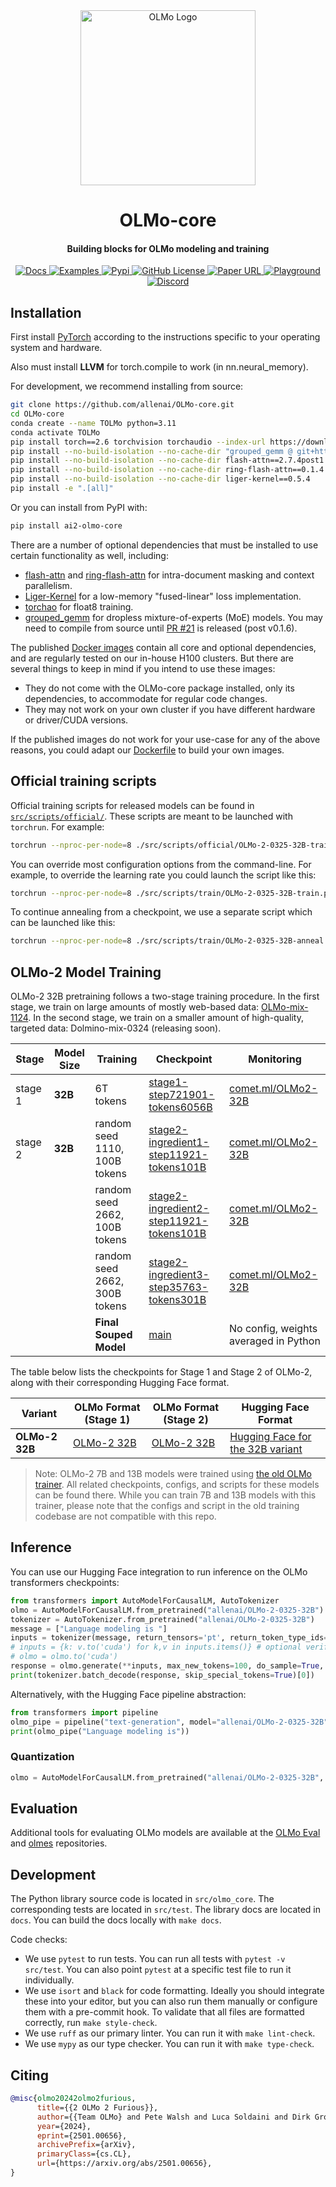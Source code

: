 <div align="center">
  <!-- <img src="https://github.com/allenai/OLMo/assets/8812459/774ac485-a535-4768-8f7c-db7be20f5cc3" width="300"/> -->
  <img src="https://huggingface.co/datasets/allenai/blog-images/resolve/main/olmo2/olmo.png" alt="OLMo Logo" width="280" style="margin-left:'auto' margin-right:'auto' display:'block'"/>
  <br>
  <h1>OLMo-core</h1>
  <h4>Building blocks for OLMo modeling and training</h4>
</div>
<p align="center">
  <a href="https://olmo-core.readthedocs.io/en/latest/">
    <img alt="Docs" src="https://img.shields.io/badge/API-docs-red">
  </a>
  <a href="https://github.com/allenai/OLMo-core/tree/main/src/examples">
    <img alt="Examples" src="https://img.shields.io/badge/API-examples-994B00">
  </a>
  <a href="https://github.com/allenai/OLMo-core/releases/tag/v1.9.0">
    <img alt="Pypi" src="https://img.shields.io/pypi/v/ai2-olmo-core.svg">
  </a>
  <a href="https://github.com/allenai/OLMo-core/blob/main/LICENSE">
    <img alt="GitHub License" src="https://img.shields.io/github/license/allenai/OLMo">
  </a>
  <a href="https://arxiv.org/pdf/2501.00656.pdf">
    <img alt="Paper URL" src="https://img.shields.io/badge/arxiv-2402.00838-orange">
  </a>
  <a href="https://playground.allenai.org">
    <img alt="Playground" src="https://img.shields.io/badge/Ai2-Playground-F0529C">
  </a>
  <a href="https://discord.gg/sZq3jTNVNG">
    <img alt="Discord" src="https://img.shields.io/badge/Discord%20-%20blue?style=flat&logo=discord&label=Ai2&color=%235B65E9">
  </a>
</p>

## Installation

First install [PyTorch](https://pytorch.org) according to the instructions specific to your operating system and hardware.

Also must install **LLVM** for torch.compile to work (in nn.neural_memory).

For development, we recommend installing from source:

```bash
git clone https://github.com/allenai/OLMo-core.git
cd OLMo-core
conda create --name TOLMo python=3.11
conda activate TOLMo
pip install torch==2.6 torchvision torchaudio --index-url https://download.pytorch.org/whl/cu124
pip install --no-build-isolation --no-cache-dir "grouped_gemm @ git+https://git@github.com/tgale96/grouped_gemm.git@main"
pip install --no-build-isolation --no-cache-dir flash-attn==2.7.4post1
pip install --no-build-isolation --no-cache-dir ring-flash-attn==0.1.4
pip install --no-build-isolation --no-cache-dir liger-kernel==0.5.4
pip install -e ".[all]"
```
Or you can install from PyPI with:

```bash
pip install ai2-olmo-core
```

There are a number of optional dependencies that must be installed to use certain functionality as well, including:
- [flash-attn](https://github.com/Dao-AILab/flash-attention) and [ring-flash-attn](https://github.com/zhuzilin/ring-flash-attention) for intra-document masking and context parallelism.
- [Liger-Kernel](https://github.com/linkedin/Liger-Kernel) for a low-memory "fused-linear" loss implementation.
- [torchao](https://github.com/pytorch/ao) for float8 training.
- [grouped_gemm](https://github.com/tgale96/grouped_gemm) for dropless mixture-of-experts (MoE) models. You may need to compile from source until [PR #21](https://github.com/tgale96/grouped_gemm/pull/21) is released (post v0.1.6).

The published [Docker images](https://github.com/orgs/allenai/packages?repo_name=OLMo-core) contain all core and optional dependencies, and are regularly tested on our in-house H100 clusters.
But there are several things to keep in mind if you intend to use these images:
- They do not come with the OLMo-core package installed, only its dependencies, to accommodate for regular code changes.
- They may not work on your own cluster if you have different hardware or driver/CUDA versions.

If the published images do not work for your use-case for any of the above reasons, you could adapt our [Dockerfile](https://github.com/allenai/OLMo-core/blob/main/src/Dockerfile) to build your own images.

## Official training scripts

Official training scripts for released models can be found in [`src/scripts/official/`](https://github.com/allenai/OLMo-core/tree/main/src/scripts/official).
These scripts are meant to be launched with ``torchrun``. For example:

```bash
torchrun --nproc-per-node=8 ./src/scripts/official/OLMo-2-0325-32B-train.py run01
```

You can override most configuration options from the command-line. For example, to override the learning rate you could launch the script like this:

```bash
torchrun --nproc-per-node=8 ./src/scripts/train/OLMo-2-0325-32B-train.py run01 --train_module.optim.lr=6e-3
```
To continue annealing from a checkpoint, we use a separate script which can be launched like this:

```bash
torchrun --nproc-per-node=8 ./src/scripts/train/OLMo-2-0325-32B-anneal.py anneal_run01 https://olmo-checkpoints.org/ai2-llm/peteish32/step721901/
```

## OLMo-2 Model Training

OLMo-2 32B pretraining follows a two-stage training procedure.
In the first stage, we train on large amounts of mostly web-based data: [OLMo-mix-1124](https://huggingface.co/datasets/allenai/olmo-mix-1124).
In the second stage, we train on a smaller amount of high-quality, targeted data: Dolmino-mix-0324 (releasing soon).

| Stage | Model Size | Training | Checkpoint | Monitoring |
|------------|----------|------------|------------|------------|
| stage 1 | **32B** | 6T tokens | [stage1-step721901-tokens6056B](https://huggingface.co/allenai/OLMo-2-0325-32B/tree/stage1-step721901-tokens6056B) | [comet.ml/OLMo2-32B](https://www.comet.com/ai2/olmo-2-0325-32b/reports/olmo-2-0325-32b?shareable=WhT37Wy7jqttDoy6ysDBumQzf) |
| stage 2 | **32B** | random seed 1110, 100B tokens | [stage2-ingredient1-step11921-tokens101B](https://huggingface.co/allenai/OLMo-2-0325-32B/tree/stage2-ingredient1-step11921-tokens101B) | [comet.ml/OLMo2-32B](https://www.comet.com/ai2/olmo-2-0325-32b/reports/olmo-2-0325-32b-anneal?shareable=WhT37Wy7jqttDoy6ysDBumQzf) |
| |  | random seed 2662, 100B tokens | [stage2-ingredient2-step11921-tokens101B](https://huggingface.co/allenai/OLMo-2-0325-32B/tree/stage2-ingredient2-step11921-tokens101B) | [comet.ml/OLMo2-32B](https://www.comet.com/ai2/olmo-2-0325-32b/reports/olmo-2-0325-32b-anneal?shareable=WhT37Wy7jqttDoy6ysDBumQzf) |
|  |  | random seed 2662, 300B tokens | [stage2-ingredient3-step35763-tokens301B](https://huggingface.co/allenai/OLMo-2-0325-32B/tree/stage2-ingredient3-step35763-tokens301B) | [comet.ml/OLMo2-32B](https://www.comet.com/ai2/olmo-2-0325-32b/reports/olmo-2-0325-32b-anneal?shareable=WhT37Wy7jqttDoy6ysDBumQzf) |
|  |  | **Final Souped Model** | [main](https://huggingface.co/allenai/OLMo-2-0325-32B/tree/main) | No config, weights averaged in Python | - |

The table below lists the checkpoints for Stage 1 and Stage 2 of OLMo-2, along with their corresponding Hugging Face format.

| Variant         | OLMo Format (Stage 1)                                                                                         | OLMo Format (Stage 2) | Hugging Face Format                                                               |
|----------------|-----------------------------------------------------------------------------------------------------|--------|----------------------------------------------------------------------------------|
| **OLMo-2 32B**  | [OLMo-2 32B](https://github.com/allenai/OLMo-core/blob/main/src/scripts/official/OLMo-2-0325-32B.csv)     | [OLMo-2 32B](https://github.com/allenai/OLMo-core/blob/main/src/scripts/official/OLMo-2-0325-32B-stage2.csv)      | [Hugging Face for the 32B variant](https://huggingface.co/allenai/OLMo-2-0325-32B)  |


> Note: OLMo-2 7B and 13B models were trained using [the old OLMo trainer](https://github.com/allenai/OLMo). All related checkpoints, configs, and scripts for these models can be found there. While you can train 7B and 13B models with this trainer, please note that the configs and script in the old training codebase are not compatible with this repo.

## Inference

You can use our Hugging Face integration to run inference on the OLMo transformers checkpoints:

```python
from transformers import AutoModelForCausalLM, AutoTokenizer
olmo = AutoModelForCausalLM.from_pretrained("allenai/OLMo-2-0325-32B")
tokenizer = AutoTokenizer.from_pretrained("allenai/OLMo-2-0325-32B")
message = ["Language modeling is "]
inputs = tokenizer(message, return_tensors='pt', return_token_type_ids=False)
# inputs = {k: v.to('cuda') for k,v in inputs.items()} # optional verifying cuda
# olmo = olmo.to('cuda')
response = olmo.generate(**inputs, max_new_tokens=100, do_sample=True, top_k=50, top_p=0.95)
print(tokenizer.batch_decode(response, skip_special_tokens=True)[0])
```

Alternatively, with the Hugging Face pipeline abstraction:

```python
from transformers import pipeline
olmo_pipe = pipeline("text-generation", model="allenai/OLMo-2-0325-32B")
print(olmo_pipe("Language modeling is"))
```
### Quantization

```python
olmo = AutoModelForCausalLM.from_pretrained("allenai/OLMo-2-0325-32B", torch_dtype=torch.float16, load_in_8bit=True)  # requires bitsandbytes
```

## Evaluation

Additional tools for evaluating OLMo models are available at the [OLMo Eval](https://github.com/allenai/OLMo-eval) and [olmes](https://github.com/allenai/olmes) repositories.

## Development

The Python library source code is located in `src/olmo_core`. The corresponding tests are located in `src/test`. The library docs are located in `docs`. You can build the docs locally with `make docs`.

Code checks:
- We use `pytest` to run tests. You can run all tests with `pytest -v src/test`. You can also point `pytest` at a specific test file to run it individually.
- We use `isort` and `black` for code formatting. Ideally you should integrate these into your editor, but you can also run them manually or configure them with a pre-commit hook. To validate that all files are formatted correctly, run `make style-check`.
- We use `ruff` as our primary linter. You can run it with `make lint-check`.
- We use `mypy` as our type checker. You can run it with `make type-check`.

## Citing

```bibtex
@misc{olmo20242olmo2furious,
      title={{2 OLMo 2 Furious}},
      author={{Team OLMo} and Pete Walsh and Luca Soldaini and Dirk Groeneveld and Kyle Lo and Shane Arora and Akshita Bhagia and Yuling Gu and Shengyi Huang and Matt Jordan and Nathan Lambert and Dustin Schwenk and Oyvind Tafjord and Taira Anderson and David Atkinson and Faeze Brahman and Christopher Clark and Pradeep Dasigi and Nouha Dziri and Michal Guerquin and Hamish Ivison and Pang Wei Koh and Jiacheng Liu and Saumya Malik and William Merrill and Lester James V. Miranda and Jacob Morrison and Tyler Murray and Crystal Nam and Valentina Pyatkin and Aman Rangapur and Michael Schmitz and Sam Skjonsberg and David Wadden and Christopher Wilhelm and Michael Wilson and Luke Zettlemoyer and Ali Farhadi and Noah A. Smith and Hannaneh Hajishirzi},
      year={2024},
      eprint={2501.00656},
      archivePrefix={arXiv},
      primaryClass={cs.CL},
      url={https://arxiv.org/abs/2501.00656},
}
```
